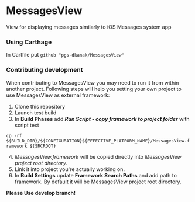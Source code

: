 # MessagesView
View for displaying messages similarly to iOS Messages system app

### Using Carthage
In Cartfile put
`github "pgs-dkanak/MessagesView"`

### Contributing development
When contributing to MessagesView you may need to run it from within another project. Following steps will help you setting your own project to use MessagesView as external framework:

1. Clone this repository
2. Launch test build
3. In **Build Phases** add _**Run Script - copy framework to project folder**_ with script text 

`cp -rf ${BUILD_DIR}/${CONFIGURATION}${EFFECTIVE_PLATFORM_NAME}/MessagesView.framework ${SRCROOT}`


4. _MessagesView.framework_ will be copied directly into _MessagesView project root directory_.
5. Link it into project you're actually working on.
6. In **Build Settings** update **Framework Search Paths** and add path to framework. By default it will be MessagesView project root directory.

__Please Use develop branch!__
